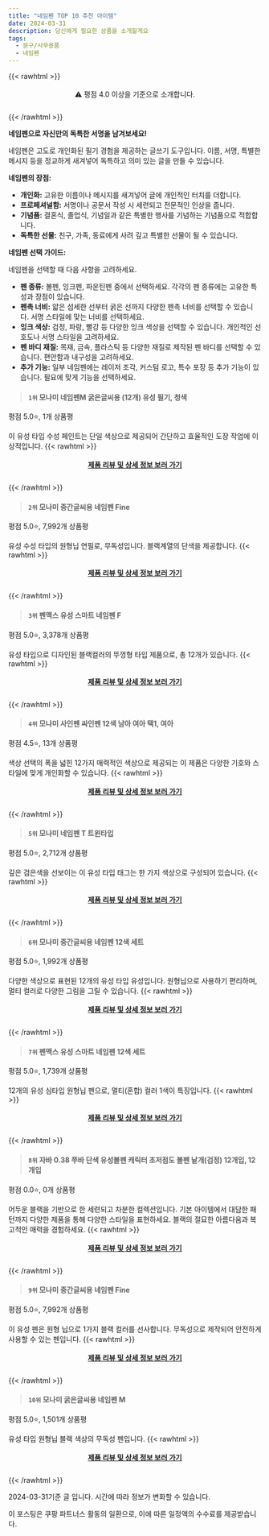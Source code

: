 ```yaml
---
title: "네임펜 TOP 10 추천 아이템"
date: 2024-03-31
description: 당신에게 필요한 상품을 소개할게요
tags:
  - 문구/사무용품
  - 네임펜
---
```

{{< rawhtml >}}<div class="toc" style="text-align: center; height: 50px; line-height: 2;">  <p>⚠️ 평점 4.0 이상을 기준으로 소개합니다.<br></p></div> {{< /rawhtml >}}

**네임펜으로 자신만의 독특한 서명을 남겨보세요!**

네임펜은 고도로 개인화된 필기 경험을 제공하는 글쓰기 도구입니다. 이름, 서명, 특별한 메시지 등을 정교하게 새겨넣어 독특하고 의미 있는 글을 만들 수 있습니다.

**네임펜의 장점:**

* **개인화:** 고유한 이름이나 메시지를 새겨넣어 글에 개인적인 터치를 더합니다.
* **프로페셔널함:** 서명이나 공문서 작성 시 세련되고 전문적인 인상을 줍니다.
* **기념품:** 결혼식, 졸업식, 기념일과 같은 특별한 행사를 기념하는 기념품으로 적합합니다.
* **독특한 선물:** 친구, 가족, 동료에게 사려 깊고 특별한 선물이 될 수 있습니다.

**네임펜 선택 가이드:**

네임펜을 선택할 때 다음 사항을 고려하세요.

* **펜 종류:** 볼펜, 잉크펜, 파운틴펜 중에서 선택하세요. 각각의 펜 종류에는 고유한 특성과 장점이 있습니다.
* **펜촉 너비:** 얇은 섬세한 선부터 굵은 선까지 다양한 펜촉 너비를 선택할 수 있습니다. 서명 스타일에 맞는 너비를 선택하세요.
* **잉크 색상:** 검정, 파랑, 빨강 등 다양한 잉크 색상을 선택할 수 있습니다. 개인적인 선호도나 서명 스타일을 고려하세요.
* **펜 바디 재질:** 목재, 금속, 플라스틱 등 다양한 재질로 제작된 펜 바디를 선택할 수 있습니다. 편안함과 내구성을 고려하세요.
* **추가 기능:** 일부 네임펜에는 레이저 조각, 커스텀 로고, 특수 포장 등 추가 기능이 있습니다. 필요에 맞게 기능을 선택하세요.


>#### `1위` 모나미 네임펜M 굵은글씨용 (12개) 유성 필기, 청색
평점 5.0⭐, 1개 상품평

이 유성 타입 수성 페인트는 단일 색상으로 제공되어 간단하고 효율적인 도장 작업에 이상적입니다.
{{< rawhtml >}}<div class="toc" style="text-align: center; height: 50px; line-height: 2;"><p><b><a href="https://link.coupang.com/re/AFFSDP?lptag=AF5033054&pageKey=5340410249&itemId=7825458990&vendorItemId=75115323342&traceid=V0-153-c997513e3710cc24&clickBeacon=HqFjE78nCTDnAHYoHr9Qg93vTs3bYboA1uTXR7o4XhxrtKsjmCotPAGBo939Tu3MEwti2U1jfkLx_t1VWU6Lybj7PSUcfsW-jq-EOpj1abqTl_gk2FsDlTEVYaQzbS2AtvmykG_sS4o-UtdlBfs9UjMRB3wt3qTW95hovjDFxTvuaY1KH879dfcpB7AuUe6UGkGScwL1T3W_CuV7_uQTOfPkeSl7COfTb4tTehShThs-4zl0GgTe7vgfIf219zswjfZK1hdL_piq8mp7pdrpagj8udvT1c73QQ3w-FcZTlAjWFjIZsLlvonELRpyWmwAE79fSNWeFCzU--t-chfLNd6zdyaYEHx2jAlxbRWML0VEnQnWw8HeT7eSFFV-r0_GipImOKBYd3TqLQ6ltZUubkdaZfZi227fi1o-JSr3EquEwFtjacuVyiIrOmZ45jGi7ee7lYHT6YYBvqhv1J-CQgJbvN-ebYPv5XIiDio5hib1XSCbygSTLycgpGEBECjUTZ4YlRaLutZWtowtXKCrahl00qUoSXllKDjTTWK5P9DhKXwYw0n8R8IedOBCrYcQTt-JKo0xTADPEldxq7e9XjcCHYfp80BOTOmqiVgNP9C9JuGUdRhTGnFy7qSrhGBdIBMlP-vioXM6g74ljbFS-rX7zaLIvjC6VCfSxNuA-_DiU8pxZdOXomtH2YU3t3ASr5c5wVMkGPDwd_bbXAH4xHmElei5QEmZpuVv-rLZ_pJObj5YakA1QgKI9C_h3VwgkHyJFnFY_il_ar4s9bJnO43K15LAGseOdWLAFGc8Fil4SjIjr8V8pvz3QlkR2bHbUCUUQgEqmiM06T1RNIFeuF2QOhee5zMIw20MS6OjmlB6Sy3Szz5pJkfuKqGpLr1KhKTRuUpSG6KnVVKtnA6i3BKX19hg3LS8cOkfn2P15qxaCi1HCA%3D%3D&requestid=20240331151111182036233574&token=31850C%7CMIXED">제품 리뷰 및 상세 정보 보러 가기</a></b><br></p> </div>{{< /rawhtml >}}

>#### `2위` 모나미 중간글씨용 네임펜 Fine
평점 5.0⭐, 7,992개 상품평

유성 수성 타입의 원형닙 연필로, 무독성입니다. 블랙계열의 단색을 제공합니다.
{{< rawhtml >}}<div class="toc" style="text-align: center; height: 50px; line-height: 2;"><p><b><a href="https://link.coupang.com/re/AFFSDP?lptag=AF5033054&pageKey=58056703&itemId=201443452&vendorItemId=3478315079&traceid=V0-153-6d72a800317d5126&requestid=20240331151111182036233574&token=31850C%7CMIXED">제품 리뷰 및 상세 정보 보러 가기</a></b><br></p> </div>{{< /rawhtml >}}

>#### `3위` 펜맥스 유성 스마트 네임펜 F
평점 5.0⭐, 3,378개 상품평

유성 타입으로 디자인된 블랙컬러의 뚜껑형 타입 제품으로, 총 12개가 있습니다.
{{< rawhtml >}}<div class="toc" style="text-align: center; height: 50px; line-height: 2;"><p><b><a href="https://link.coupang.com/re/AFFSDP?lptag=AF5033054&pageKey=1197911649&itemId=2181958417&vendorItemId=70180009790&traceid=V0-153-c4afa74350347efd&requestid=20240331151111182036233574&token=31850C%7CMIXED">제품 리뷰 및 상세 정보 보러 가기</a></b><br></p> </div>{{< /rawhtml >}}

>#### `4위` 모나미 사인펜 싸인펜 12색 남아 여아 택1, 여아
평점 4.5⭐, 13개 상품평

색상 선택의 폭을 넓힌 12가지 매력적인 색상으로 제공되는 이 제품은 다양한 기호와 스타일에 맞게 개인화할 수 있습니다.
{{< rawhtml >}}<div class="toc" style="text-align: center; height: 50px; line-height: 2;"><p><b><a href="https://link.coupang.com/re/AFFSDP?lptag=AF5033054&pageKey=174711479&itemId=499196033&vendorItemId=4271770692&traceid=V0-153-589c515fbf07aa99&clickBeacon=w0B4i0nBkm5BkG9fwz6AEI9xg-E5AAGq9lLbKVg30EvjqMxPYBrpJX31zoeqc-KhRbXpH42efDnAa4xij_IjRJINKD8ajIK5PUua5HrOYCQQOyY9CMsLOOyiIrZuC-V6AVv8y_o6E8foPXD9qHiIvMkteRaMYMuSGP6DDLxijAZGOsGkiAx0cib81mxeCIepKdD_eLzjCkFQRA2xHFnRH5TeoE-83Ldh_MuI1Pj_CwbfGjdoGMd2jJe9N7MlTvwvka5N-FJ2RUza5xsLPpdLBih-xJjcaW-J33ZDlVCDRqdj1aw6aJP51cxHMzhajUFmZxIig22lpSQiShrIvcE4sLF130JMRy771B2eXH1_Wm382TxytvDXvVSb5ZmME0UW3rTfLecAFLvIvw9H_Aalu6iMSC-yJKZgundBYGc7jXofgNmXq-uYEIrQTviZ-Ao4glTLTGpblNmIil2T38KWaO6ctLEgpXaSUQ1t-85g2-rT-LKac8Pb4eO--68dkj50eC9G4xtokpvPHtkq9p7CBinD0IVl7hFY_OOGLUaB4pxrp0kwTvmPfLq4xUZ0I1A2GGZ4ns7jIbZvVIScT0Ohcht-Z7Zazi0Jx7xqtJ8DAN0ZmyAwSs_0YsWrnm6MOmEXVOEXJnvl0LkcINx8kZN4llfy0_aYAzuLd4mu0eqEUjVWM0_6TVgjaQNIqKGjok8VEgIfC_HYfoo2aA5N1s__M2l-r9s-Sq9xmU4tFkCAz39dky7yNb_m3iZQGiy8vz1nRfcBKVCCuMM-Y_KmTrAKOKc1VGe_uXBOxRGBl4IY9FuLFOT4QkhNBt3bbdWbB9XSLoagrfgXi6YfV6qDoqh6FEsEz1AFpweTWMmawSQbTKRKVeLdsdhtSnE7vV6ce963g5HmEZ741f-M7M9x-J_DB8LydJj0pGZ2JAupChbvm7U%3D&requestid=20240331151111182036233574&token=31850C%7CMIXED">제품 리뷰 및 상세 정보 보러 가기</a></b><br></p> </div>{{< /rawhtml >}}

>#### `5위` 모나미 네임펜 T 트윈타입
평점 5.0⭐, 2,712개 상품평

깊은 검은색을 선보이는 이 유성 타입 태그는 한 가지 색상으로 구성되어 있습니다.
{{< rawhtml >}}<div class="toc" style="text-align: center; height: 50px; line-height: 2;"><p><b><a href="https://link.coupang.com/re/AFFSDP?lptag=AF5033054&pageKey=2123837241&itemId=19381731209&vendorItemId=3478315096&traceid=V0-153-bbba8f4a88b18ff5&requestid=20240331151111182036233574&token=31850C%7CMIXED">제품 리뷰 및 상세 정보 보러 가기</a></b><br></p> </div>{{< /rawhtml >}}

>#### `6위` 모나미 중간글씨용 네임펜 12색 세트
평점 5.0⭐, 1,992개 상품평

다양한 색상으로 표현된 12개의 유성 타입 유성입니다. 원형닙으로 사용하기 편리하며, 멀티 컬러로 다양한 그림을 그릴 수 있습니다.
{{< rawhtml >}}<div class="toc" style="text-align: center; height: 50px; line-height: 2;"><p><b><a href="https://link.coupang.com/re/AFFSDP?lptag=AF5033054&pageKey=7230254748&itemId=18344670748&vendorItemId=3008519909&traceid=V0-153-bff688852602e843&requestid=20240331151111182036233574&token=31850C%7CMIXED">제품 리뷰 및 상세 정보 보러 가기</a></b><br></p> </div>{{< /rawhtml >}}

>#### `7위` 펜맥스 유성 스마트 네임펜 12색 세트
평점 5.0⭐, 1,739개 상품평

12개의 유성 심타입 원형닙 펜으로, 멀티(혼합) 컬러 1색이 특징입니다.
{{< rawhtml >}}<div class="toc" style="text-align: center; height: 50px; line-height: 2;"><p><b><a href="https://link.coupang.com/re/AFFSDP?lptag=AF5033054&pageKey=1197911378&itemId=2181957957&vendorItemId=70180009390&traceid=V0-153-db1c263591037287&requestid=20240331151111182036233574&token=31850C%7CMIXED">제품 리뷰 및 상세 정보 보러 가기</a></b><br></p> </div>{{< /rawhtml >}}

>#### `8위` 자바 0.38 쭈바 단색 유성볼펜 캐릭터 초저점도 볼펜 낱개(검정) 12개입, 12개입
평점 0.0⭐, 0개 상품평

어두운 블랙을 기반으로 한 세련되고 차분한 컬렉션입니다. 기본 아이템에서 대담한 패턴까지 다양한 제품을 통해 다양한 스타일을 표현하세요. 블랙의 절묘한 아름다움과 복고적인 매력을 경험하세요.
{{< rawhtml >}}<div class="toc" style="text-align: center; height: 50px; line-height: 2;"><p><b><a href="https://link.coupang.com/re/AFFSDP?lptag=AF5033054&pageKey=7907911674&itemId=21691701604&vendorItemId=88741520425&traceid=V0-153-58ffd93b4b2fe410&clickBeacon=IQ-2f7e714f3-4SqIXkhYaCvdorv3puAMsFtFcbkfT1zDhfMidvM2naParzhlHrFh5SGQ6fEqPHjbSODTzm5RJvmTY7j1vJsvWOuQa6kYZ5OWYnR6ku3o3L-KU3yavWbvWYjpqe0YspUb_K8aXScgUIvC_2q_7ICQOjR8a8lgBUduVZlZBeK7EXifL6wQWLd9lbX6-Q8Fr60pvXgaUJxZzlQU8NF7MXiUYwmUgICMT1jQurjQMmN7frDXQSyRYduFSjYSSEEGqVtV6f8yLYDX0ciCo7dx7BRuLW2WCftNa8BXG9OjpMVmuz7KhGZgV7eRJjHkMw9OPb7r3EZQFN_50_HU9WUcgFjQ5UEvTuOt_uc2R5QGqnrU_kwsrPx4uwXfYPYuNgoS2wVVcVfca7WUZBRqOXO_ZMRl31Y5yTSTJzTnH0pDOy1JoA833Z735xcSjYWFEHXpVM2oCNdX4udfjjdyWJ08qVJErwTvsaLeOJ3UCPcJ-ex_GwG-7FPua8C7CJq0HLg9GMdfTER-uRpQcnwX8f_5OElKFrDjpzHGIID19TR_TpqmoJ5TzNZCAvFxD-WVNl5x6ax30zsjHtzHRVC_tgcRjKFYoC-rA-QK2yi87CNSfyIG9gmvT7RH1ajpRMQPjSK-vrEAELXIIyBWqL0Y_FKaaVH7iMz1jC7HPejtrYZwW-ShLE2d3lgFy6w9Cc5hSVr-dQyeX3BLMfWPTGqkWAtjaemWrMvEwgdn13g5sX5462Z-xSOb4mVQ0i6ene7nw8GDw-30zX02En4ZuRTdGFCEaiuMP1PQClngu5pTIJ3hVAbWGe0Tpnme7xiiE7UwGv_H-2G_aK7lSHCafeHB4Paq_udZqgkRk3ES2neTydNVDfmvWcuC2yBhgMa_xCfMHoAN0VoTc3JNR1rQR5c_TXX9wCg47UewgWpDDwtNw%3D%3D&requestid=20240331151111182036233574&token=31850C%7CMIXED">제품 리뷰 및 상세 정보 보러 가기</a></b><br></p> </div>{{< /rawhtml >}}

>#### `9위` 모나미 중간글씨용 네임펜 Fine
평점 5.0⭐, 7,992개 상품평

이 유성 펜은 원형 닙으로 1가지 블랙 컬러를 선사합니다. 무독성으로 제작되어 안전하게 사용할 수 있는 펜입니다.
{{< rawhtml >}}<div class="toc" style="text-align: center; height: 50px; line-height: 2;"><p><b><a href="https://link.coupang.com/re/AFFSDP?lptag=AF5033054&pageKey=58056703&itemId=2226544019&vendorItemId=70224188806&traceid=V0-153-6d72a800317d5126&requestid=20240331151111182036233574&token=31850C%7CMIXED">제품 리뷰 및 상세 정보 보러 가기</a></b><br></p> </div>{{< /rawhtml >}}

>#### `10위` 모나미 굵은글씨용 네임펜 M
평점 5.0⭐, 1,501개 상품평

유성 타입 원형닙 블랙 색상의 무독성 펜입니다.
{{< rawhtml >}}<div class="toc" style="text-align: center; height: 50px; line-height: 2;"><p><b><a href="https://link.coupang.com/re/AFFSDP?lptag=AF5033054&pageKey=5637830704&itemId=9188614479&vendorItemId=3478315088&traceid=V0-153-ef3fb99bac01e3d3&requestid=20240331151111182036233574&token=31850C%7CMIXED">제품 리뷰 및 상세 정보 보러 가기</a></b><br></p> </div>{{< /rawhtml >}}


2024-03-31기준 글 입니다.
시간에 따라 정보가 변화할 수 있습니다.

이 포스팅은 쿠팡 파트너스 활동의 일환으로, 이에 따른 일정액의 수수료를 제공받습니다.